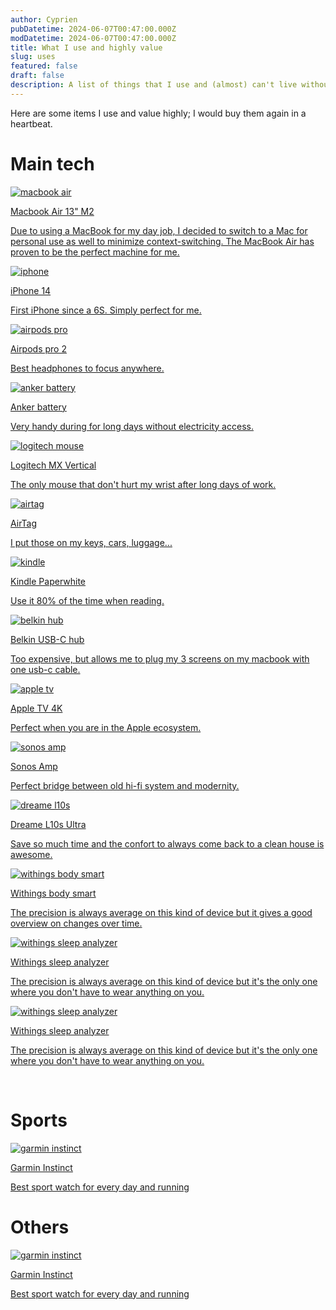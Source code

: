 ```yaml
---
author: Cyprien
pubDatetime: 2024-06-07T00:47:00.000Z
modDatetime: 2024-06-07T00:47:00.000Z
title: What I use and highly value
slug: uses
featured: false
draft: false
description: A list of things that I use and (almost) can't live without
---
```


Here are some items I use and value highly; I would buy them again in a heartbeat.

# Main tech

<div class="inventory-container">
  <a href="https://www.apple.com/fr/macbook-air/">
    <img alt="macbook air" src="/assets/images/inventory/macbook.png"/>
    <p class="title">Macbook Air 13" M2</p>
    <p class="description">Due to using a MacBook for my day job, I decided to switch to a Mac for personal use as well to minimize context-switching. The MacBook Air has proven to be the perfect machine for me.</p>
  </a>

  <a href="https://www.apple.com/fr/shop/buy-iphone/iphone-14">
    <img alt="iphone" src="/assets/images/inventory/iphone.png"/>
    <p class="title">iPhone 14</p>
    <p class="description">First iPhone since a 6S. Simply perfect for me.</p>
  </a>

  <a href="https://www.apple.com/fr/airpods-pro/">
    <img alt="airpods pro" src="/assets/images/inventory/airpods.png"/>
    <p class="title">Airpods pro 2</p>
    <p class="description">Best headphones to focus anywhere.</p>
  </a>

  <a href="https://www.anker.com/fr/products/a1654-maggo-6600mah-qi2-batterie-externe-magsafe-compatible">
    <img alt="anker battery" src="/assets/images/inventory/battery.png"/>
    <p class="title">Anker battery</p>
    <p class="description">Very handy during for long days without electricity access.</p>
  </a>

   <a href="https://www.logitech.com/fr-fr/products/mice/mx-vertical-ergonomic-mouse.910-005448.html">
    <img alt="logitech mouse" src="/assets/images/inventory/mouse.png"/>
    <p class="title">Logitech MX Vertical</p>
    <p class="description">The only mouse that don't hurt my wrist after long days of work.</p>
  </a>

  <a href="https://www.apple.com/fr/airtag/">
    <img alt="airtag" src="/assets/images/inventory/airtag.png"/>
    <p class="title">AirTag</p>
    <p class="description">I put those on my keys, cars, luggage...</p>
  </a>

  <a href="https://www.amazon.fr/kindle-paperwhite-16-gb-desormais-dote-dun-ecran-68-et-dun-eclairage-chaud-reglable-sans-publicites/dp/B09TMF6742/">
    <img alt="kindle" src="/assets/images/inventory/kindle.png"/>
    <p class="title">Kindle Paperwhite</p>
    <p class="description">Use it 80% of the time when reading.</p>
  </a>

  <a href="https://www.belkin.com/fr/station-d%27accueil-universelle-usb-creg-triple%C2%A0affichage/P-INC007.html">
    <img alt="belkin hub" src="/assets/images/inventory/belkin_hub.png"/>
    <p class="title">Belkin USB-C hub</p>
    <p class="description">Too expensive, but allows me to plug my 3 screens on my macbook with one usb-c cable.</p>
  </a>

  <a href="https://www.apple.com/fr/apple-tv-4k/">
    <img alt="apple tv" src="/assets/images/inventory/apple_tv.png"/>
    <p class="title">Apple TV 4K</p>
    <p class="description">Perfect when you are in the Apple ecosystem.</p>
  </a>

  <a href="https://www.sonos.com/fr-fr/shop/amp">
    <img alt="sonos amp" src="/assets/images/inventory/sonos_amp.png"/>
    <p class="title">Sonos Amp</p>
    <p class="description">Perfect bridge between old hi-fi system and modernity.</p>
  </a>

  <a href="https://fr.dreametech.com/products/dreamebot-l10s-ultra">
    <img alt="dreame l10s" src="/assets/images/inventory/dreame_l10s.png"/>
    <p class="title">Dreame L10s Ultra</p>
    <p class="description">Save so much time and the confort to always come back to a clean house is awesome.</p>
  </a>

  <a href="https://www.withings.com/fr/fr/body-smart">
    <img alt="withings body smart" src="/assets/images/inventory/withings_body_smart.png"/>
    <p class="title">Withings body smart</p>
    <p class="description">The precision is always average on this kind of device but it gives a good overview on changes over time.</p>
  </a>

  <a href="https://www.withings.com/fr/fr/sleep-analyzer/shop">
    <img alt="withings sleep analyzer" src="/assets/images/inventory/withings_sleep.png"/>
    <p class="title">Withings sleep analyzer</p>
    <p class="description">The precision is always average on this kind of device but it's the only one where you don't have to wear anything on you.</p>
  </a>

  <a href="https://www.withings.com/fr/fr/sleep-analyzer/shop">
    <img alt="withings sleep analyzer" src="/assets/images/inventory/withings_sleep.png"/>
    <p class="title">Withings sleep analyzer</p>
    <p class="description">The precision is always average on this kind of device but it's the only one where you don't have to wear anything on you.</p>
  </a>
</div>

<br/>

# Sports

<div class="inventory-container">
  <a href="https://www.garmin.com/fr-FR/p/621802">
    <img alt="garmin instinct" src="/assets/images/inventory/garmin.png"/>
    <p class="title">Garmin Instinct</p>
    <p class="description">Best sport watch for every day and running</p>
  </a>
</div>

# Others

<div class="inventory-container">
  <a href="https://www.garmin.com/fr-FR/p/621802">
    <img alt="garmin instinct" src="/assets/images/inventory/garmin.png"/>
    <p class="title">Garmin Instinct</p>
    <p class="description">Best sport watch for every day and running</p>
  </a>
</div>
